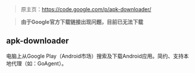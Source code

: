 > 原主页：https://code.google.com/p/apk-downloader/

> **由于Google官方下载链接出现问题，目前已无法下载**

## apk-downloader

电脑上从Google Play（Android市场）搜索及下载Android应用。简约、支持本地代理（如：GoAgent）。
